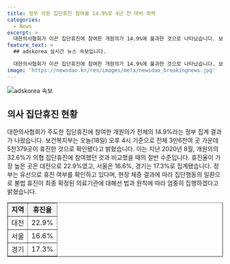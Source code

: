 ```yaml
---
title: 정부 의원 집단휴진 참여율 14.9%로 4년 전 대비 하락
categories:
  - News
excerpt: >
  대한의사협회가 이끈 집단휴진에 참여한 개원의가 14.9%에 불과한 것으로 나타났습니다. 보건복지부는 전체 3만6천여 곳 중 5천379곳이 휴진했다고 발표했는데, 이는 2020년 의협 집단휴진에 참여한 개원의의 절반에 불과합니다. 대전이 22.9%로 가장 높았고, 서울과 경기는 각각 16.6%, 17.3%로 집계됐습니다. 정부는 불법 휴진에 대해 법과 원칙에 따라 엄중히 대응할 것이라 밝혔습니다.
feature_text: >
  ## adskorea 실시간 뉴스 속보입니다.

  대한의사협회가 이끈 집단휴진에 참여한 개원의가 14.9%에 불과한 것으로 나타났습니다. 보건복지부는 전체 3만6천여 곳 중 5천379곳이 휴진했다고 발표했는데, 이는 2020년 의협 집단휴진에 참여한 개원의의 절반에 불과합니다. 대전이 22.9%로 가장 높았고, 서울과 경기는 각각 16.6%, 17.3%로 집계됐습니다. 정부는 불법 휴진에 대해 법과 원칙에 따라 엄중히 대응할 것이라 밝혔습니다.
image: 'https://newsdao.kr/res/images/meta/newsdao_breakingnews.jpg'
---
```


<p><img src="https://newsdao.kr/res/images/meta/newsdao_breakingnews.jpg" alt="adskorea 속보" /></p>

<h2 data-ke-size="size26">의사 집단휴진 현황</h2>

<p data-ke-size="size16">대한의사협회가 주도한 집단휴진에 참여한 개원의가 전체의 14.9%라는 정부 집계 결과가 나왔습니다. 보건복지부는 오늘(18일) 오후 4시 기준으로 전체 3만6천여 곳 가운데 5천379곳이 휴진한 것으로 확인됐다고 밝혔습니다. 이는 지난 2020년 8월, 개원의의 32.6%가 의협 집단휴진에 참여했던 것과 비교했을 때의 절반 수준입니다. 휴진율이 가장 높은 곳은 대전으로 22.9%였고, 서울은 16.6%, 경기는 17.3%로 집계됐습니다. 정부는 유선으로 휴진 여부를 확인하고 있다며, 현장 체증 결과에 따라 집단행동의 일환으로 불법 휴진이 최종 확정된 의료기관에 대해선 법과 원칙에 따라 엄중히 집행하겠다고 밝혔습니다.</p>

<table style="width: 100%;" border="1">
<tbody>
<tr>
<td style="text-align: center; background-color: #f2f2f2;"><b>지역</b></td>
<td style="text-align: center; background-color: #f2f2f2;"><b>휴진율</b></td>
</tr>
<tr>
<td style="text-align: center;">대전</td>
<td style="text-align: center;">22.9%</td>
</tr>
<tr>
<td style="text-align: center;">서울</td>
<td style="text-align: center;">16.6%</td>
</tr>
<tr>
<td style="text-align: center;">경기</td>
<td style="text-align: center;">17.3%</td>
</tr>
</tbody>
</table>

<p data-ke-size="size16">&nbsp;</p>

